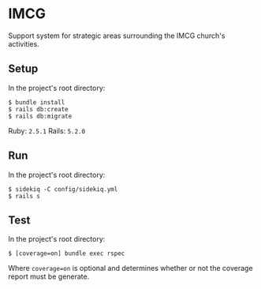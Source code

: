 # IMCG

Support system for strategic areas surrounding the IMCG church's activities.

## Setup

In the project's root directory:
```
$ bundle install
$ rails db:create
$ rails db:migrate
```
Ruby: `2.5.1`
Rails: `5.2.0`

## Run

In the project's root directory:
```
$ sidekiq -C config/sidekiq.yml
$ rails s
```

## Test

In the project's root directory:
```
$ [coverage=on] bundle exec rspec
```
Where `coverage=on` is optional and determines whether or not the coverage report must be generate.
